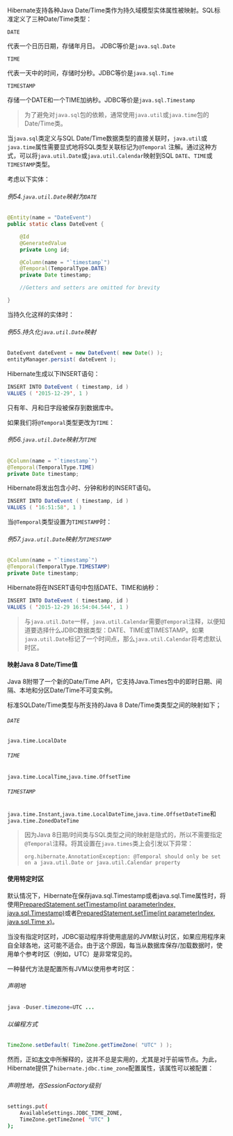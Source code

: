 Hibernate支持各种Java Date/Time类作为持久域模型实体属性被映射。SQL标准定义了三种Date/Time类型：

`DATE`

代表一个日历日期，存储年月日。 JDBC等价是`java.sql.Date`

`TIME`

代表一天中的时间，存储时分秒。JDBC等价是`java.sql.Time`

`TIMESTAMP`

存储一个DATE和一个TIME加纳秒。JDBC等价是`java.sql.Timestamp`

> 为了避免对`java.sql`包的依赖，通常使用`java.util`或`java.time`包的Date/Time类。

当`java.sql`类定义与SQL Date/Time数据类型的直接关联时，`java.util`或`java.time`属性需要显式地将SQL类型关联标记为`@Temporal` 注解。通过这种方式，可以将`java.util.Date`或`java.util.Calendar`映射到SQL `DATE`、`TIME`或`TIMESTAMP`类型。

考虑以下实体：

###### 例54.`java.util.Date`映射为`DATE`

```java
@Entity(name = "DateEvent")
public static class DateEvent {

    @Id
    @GeneratedValue
    private Long id;

    @Column(name = "`timestamp`")
    @Temporal(TemporalType.DATE)
    private Date timestamp;

    //Getters and setters are omitted for brevity

}
```

当持久化这样的实体时：

###### 例55.持久化`java.util.Date`映射

```java
DateEvent dateEvent = new DateEvent( new Date() );
entityManager.persist( dateEvent );
```

Hibernate生成以下INSERT语句：

```java
INSERT INTO DateEvent ( timestamp, id )
VALUES ( '2015-12-29', 1 )
```

只有年、月和日字段被保存到数据库中。

如果我们将`@Temporal`类型更改为`TIME`：

###### 例56.`java.util.Date`映射为`TIME`

```java
@Column(name = "`timestamp`")
@Temporal(TemporalType.TIME)
private Date timestamp;
```

Hibernate将发出包含小时、分钟和秒的INSERT语句。

```java
INSERT INTO DateEvent ( timestamp, id )
VALUES ( '16:51:58', 1 )
```

当`@Temporal`类型设置为`TIMESTAMP`时：

###### 例57.`java.util.Date`映射为`TIMESTAMP`

```java
@Column(name = "`timestamp`")
@Temporal(TemporalType.TIMESTAMP)
private Date timestamp;
```

Hibernate将在INSERT语句中包括DATE、TIME和纳秒：

```java
INSERT INTO DateEvent ( timestamp, id )
VALUES ( '2015-12-29 16:54:04.544', 1 )
```

> 与`java.util.Date`一样，`java.util.Calendar`需要`@Temporal`注释，以便知道要选择什么JDBC数据类型：DATE、TIME或TIMESTAMP。如果`java.util.Date`标记了一个时间点，那么`java.util.Calendar`将考虑默认时区。

#### 映射Java 8 Date/Time值

Java 8附带了一个新的Date/Time API，它支持Java.Times包中的即时日期、间隔、本地和分区Date/Time不可变实例。

标准SQLDate/Time类型与所支持的Java 8 Date/Time类类型之间的映射如下；

###### `DATE`

`java.time.LocalDate`

###### `TIME`

`java.time.LocalTime`,`java.time.OffsetTime`

###### `TIMESTAMP`

`java.time.Instant`,`java.time.LocalDateTime`,`java.time.OffsetDateTime`和`java.time.ZonedDateTime`

> 因为Java 8日期/时间类与SQL类型之间的映射是隐式的，所以不需要指定`@Temporal`注释。将其设置在`java.times`类上会引发以下异常：
>
> `org.hibernate.AnnotationException: @Temporal should only be set on a java.util.Date or java.util.Calendar property`

#### 使用特定时区

默认情况下，Hibernate在保存java.sql.Timestamp或者java.sql.Time属性时，将使用[PreparedStatement.setTimestamp\(int parameterIndex, java.sql.Timestamp\)](https://docs.oracle.com/javase/8/docs/api/java/sql/PreparedStatement.html#setTimestamp-int-java.sql.Timestamp-)或者[PreparedStatement.setTime\(int parameterIndex, java.sql.Time x\)](https://docs.oracle.com/javase/8/docs/api/java/sql/PreparedStatement.html#setTime-int-java.sql.Time-)。

当没有指定时区时，JDBC驱动程序将使用底层的JVM默认时区，如果应用程序来自全球各地，这可能不适合。由于这个原因，每当从数据库保存/加载数据时，使用单个参考时区（例如，UTC）是非常常见的。

一种替代方法是配置所有JVM以使用参考时区：

###### 声明地

```java
java -Duser.timezone=UTC ...
```

###### 以编程方式

```java
TimeZone.setDefault( TimeZone.getTimeZone( "UTC" ) );
```

然而，正如[本文](http://in.relation.to/2016/09/12/jdbc-time-zone-configuration-property/)中所解释的，这并不总是实用的，尤其是对于前端节点。为此，Hibernate提供了`hibernate.jdbc.time_zone`配置属性，该属性可以被配置：

###### 声明性地，在SessionFactory级别

```bash
settings.put(
    AvailableSettings.JDBC_TIME_ZONE,
    TimeZone.getTimeZone( "UTC" )
);
```



